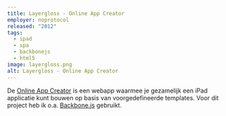 ```yaml
---
title: Layergloss - Online App Creator
employer: noprotocol
released: "2012"
tags:
  - ipad
  - spa
  - backbonejs
  - html5
image: layergloss.png
alt: Layergloss - Online App Creator
---
```


De [Online App Creator](http://www.layergloss.com/app/) is een webapp waarmee je gezamelijk een iPad applicatie kunt bouwen op basis van voorgedefineerde templates.
Voor dit project heb ik o.a. [Backbone.js](http://backbonejs.com/) gebruikt.
